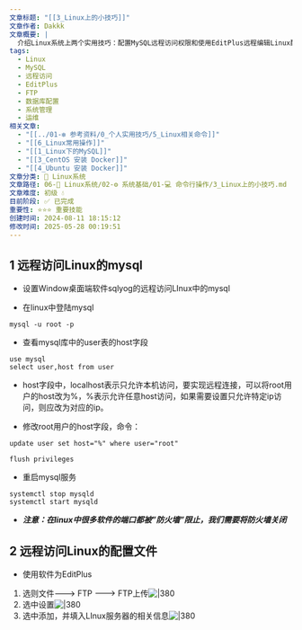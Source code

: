 ```yaml
---
文章标题: "[[3_Linux上的小技巧]]"
文章作者: Dakkk
文章概要: |
  介绍Linux系统上两个实用技巧：配置MySQL远程访问权限和使用EditPlus远程编辑Linux配置文件的方法。
tags:
  - Linux
  - MySQL
  - 远程访问
  - EditPlus
  - FTP
  - 数据库配置
  - 系统管理
  - 运维
相关文章:
  - "[[../01-❇️ 参考资料/0_个人实用技巧/5_Linux相关命令]]"
  - "[[6_Linux常用操作]]"
  - "[[1_Linux下的MySQL]]"
  - "[[3_CentOS 安装 Docker]]"
  - "[[4_Ubuntu 安装 Docker]]"
文章分类: 🐧 Linux系统
文章路径: 06-🐧 Linux系统/02-⚙️ 系统基础/01-💻 命令行操作/3_Linux上的小技巧.md
文章难度: 初级 💧
目前阶段: ✅ 已完成
重要性: ⭐⭐⭐ 重要技能
创建时间: 2024-08-11 18:15:12
修改时间: 2025-05-28 00:19:51
---
```


## 1 远程访问Linux的mysql

- 设置Window桌面端软件sqlyog的远程访问LInux中的mysql

- 在linux中登陆mysql
```shell
mysql -u root -p
```

- 查看mysql库中的user表的host字段
```mysql
use mysql
select user,host from user
```
- host字段中，localhost表示只允许本机访问，要实现远程连接，可以将root用户的host改为%，%表示允许任意host访问，如果需要设置只允许特定ip访问，则应改为对应的ip。

- 修改root用户的host字段，命令：
```mysql
update user set host="%" where user="root"

flush privileges

```

- 重启mysql服务
```shell
systemctl stop mysqld
systemctl start mysqld
```

- ***注意：在linux中很多软件的端口都被”防火墙”限止，我们需要将防火墙关闭***

## 2 远程访问Linux的配置文件

- 使用软件为EditPlus

1. 选则文件---> FTP ---> FTP上传![|380](https://my-obsidian-image.oss-cn-guangzhou.aliyuncs.com/2024/04/4e0a9a0cbc32838b1d21d8f9c2b234d6.png)
2. 选中设置![|380](https://my-obsidian-image.oss-cn-guangzhou.aliyuncs.com/2024/04/9b63969a95c854d949b0264a5675fe20.png)
3. 选中添加，并填入LInux服务器的相关信息![|380](https://my-obsidian-image.oss-cn-guangzhou.aliyuncs.com/2024/04/ce859f1dc0fe3c63d23be556d3cdac48.png)